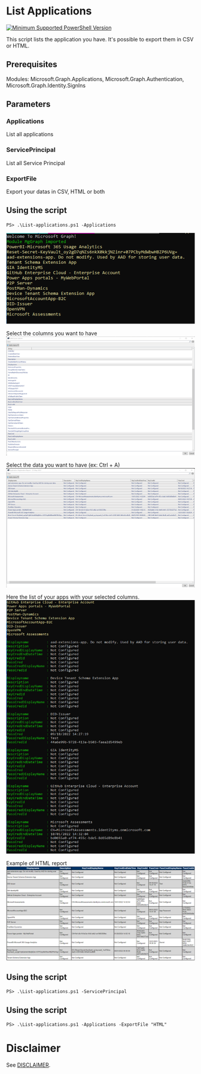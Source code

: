 # List Applications
[![Minimum Supported PowerShell Version](https://img.shields.io/badge/PS-5.1-blue.svg)]()

This script lists the application you have. It's possible to export them in CSV or HTML.

## Prerequisites
Modules: Microsoft.Graph.Applications, Microsoft.Graph.Authentication, Microsoft.Graph.Identity.SignIns

## Parameters
### Applications
List all applications

### ServicePrincipal
List all Service Principal

### ExportFile
Export your datas in CSV, HTML or both

## Using the script
```
PS> .\List-applications.ps1 -Applications
```

![image](./images/List-App-1.png)


Select the columns you want to have
![image](./images/List-App-2.png)


Select the data you want to have (ex: Ctrl + A)
![image](./images/List-App-3.png)


Here the list of your apps with your selected columns.
![image](./images/List-App-4.png)


Example of HTML report
![image](./images/List-App-HTML.png)


## Using the script
```
PS> .\List-applications.ps1 -ServicePrincipal
```

## Using the script
```
PS> .\List-applications.ps1 -Applications -ExportFile "HTML"
```


# Disclaimer
See [DISCLAIMER](./DISCLAIMER.md).